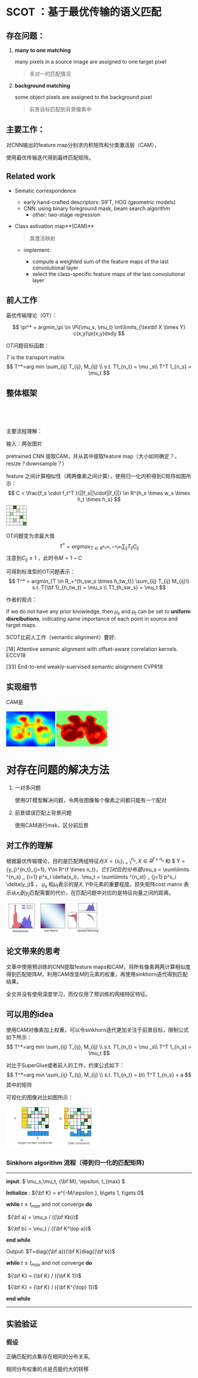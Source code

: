 # SCOT ：基于最优传输的语义匹配



## 存在问题：

1. **many to one matching**

    many pixels in a source image are assigned to one target pixel 

    > 多对一的匹配情况

2. **background matching**

    some object pixels are assigned to the background pixel

    > 前景目标匹配到背景像素中

## 主要工作：

对CNN输出的feature map分别求内积矩阵和分类激活层（CAM），

使用最优传输迭代得到最终匹配矩阵。





## Related work

- Sematic correspondence
  
    - early hand-crafted descriptors: SIFT, HOG (geometric models)
    - CNN: using binary foreground mask, beam search algorithm
        - other:  two-stage regression
    
- Class astivation map**(CAM)**

    > 类激活映射

    - implement: 

        - compute a weighted sum of the feature maps of the last convolutional layer
        - select the class-specific feature maps of the last convolutional layer





## 前人工作

最优传输理论（OT）：

$$
\pi^* = argmin_\pi \in \Pi(\mu_s, \mu_t) \int\limits_{\textbf X \times Y} c(x,y)\pi(x,y)dxdy
$$



OT问题目标函数：

$T$ is the transport matrix
$$
T^*=arg min \sum_{ij} T_{ij}, M_{ij} \\
s.t. T1_{n_t} = \mu _s\\
T^T 1_{n_s} = \mu_t
$$

## 整体框架

​    


​          

主要流程理解：

输入：两张图片

pretrained CNN 提取CAM，并从其中提取feature map（大小如何确定？，resize？downsample？）

feature 之间计算相似性（两两像素之间计算），使用归一化内积得到C矩阵如图所示：
$$
C = \frac{f_s \cdot f_t^T }{||f_s||\cdot||f_t||} \in R^{h_s \times w_s \times h_t \times h_s}
$$
<img src="image-20201202162208491.png" style="zoom:25%;" />

OT问题变为求最大值
$$
T^* = argmax_{T \in R^{h_sw_s \times h_tw_t}} \sum_{ij} T_{ij} C_{ij}
$$
注意到$C_{ij} \le 1$ ，此时令$M = 1-C$

可得到标准型的OT问题表示：
$$
T^* = argmin_{T \in R_+^{h_sw_s \times h_tw_t}} \sum_{ij} T_{ij} M_{ij}\\
s.t. T{\bf 1}_{h_tw_t} = \mu_s \\
T1_{h_sw_s} = \mu_t
$$



作者的观点：

If we do not have any prior knowledge, then $\mu_s$ and $\mu_t$ can be set to **uniform disreibutions**, indicating same importance of each point in source and target maps.



SCOT比前人工作（semantic alignment）要好: 

[18] Attentive semanic alignment with offset-aware correlation kernels. ECCV18

[33] End-to-end weakly-suervised semantic aloignment CVPR18





## 实现细节

CAM是

<img src="image-20201203232201915.png" style="zoom: 25%;" />

<img src="image-20201203232234143.png" style="zoom: 25%;" />

# 对存在问题的解决方法

1. 一对多问题

    使用OT模型解决问题，令两张图像每个像素之间都只能有一个配对

    

2. 前景错误匹配上背景问题

    使用CAM进行msk，区分前后景

## 对工作的理解

根据最优传输理论，目的是匹配两组特征点$X = \{s_i\}^{n_s}_{i=1},X\in R^{f \times n_s}$ 和 $ Y = \{y_j\}^{n_t}_{j=1}, Y\in R^{f \times n_t}$， 它们对应的分布是$\mu_s = \sum\limits ^{n_s} _ {i=1} p^s_i \delta(x_i)，\mu_t = \sum\limits ^{n_st} _ {j=1} p^s_i \delta(y_j)$ ， $\mu_s$ 和$\mu_t$表示的是$X,Y$中元素的重要程度。损失矩阵cost matrix 表示从$x_i$到$y_j$匹配需要的代价，在匹配问题中对应的是特征向量之间的距离。

<img src="optimal transport of feature cost.png" alt="optimal transport of feature cost" style="zoom:25%;" />

## 论文带来的思考

文章中使用预训练的CNN提取feature maps和CAM，将所有像素两两计算相似度得到匹配矩阵$M$，利用CAM改变$M$的元素的权重，再使用sinkhorn迭代得到匹配结果。

全文并没有使用深度学习，而仅仅用了预训练的网络特区特征。



## 可以用的idea

使用CAM对像素加上权重，可以令sinkhorn迭代更加关注于前景目标，限制公式如下所示：
$$
T^*=arg min \sum_{ij} T_{ij}, M_{ij} \\
s.t. T1_{n_t} = \mu _s\\
T^T 1_{n_s} = \mu_t
$$


对比于SuperGlue或者前人的工作，约束公式如下：
$$
T^*=arg min \sum_{ij} T_{ij}, M_{ij} \\
s.t. T1_{n_t} = b\\
T^T 1_{n_s} = a
$$
其中的矩阵

可视化的图像对比如图所示：

<img src="image-20201202173457430.png" style="zoom: 25%;" />



### Sinkhorn algorithm 流程（得到归一化的匹配矩阵)

---

**input**: $ \mu_s,\mu_t, {\bf M}, \epsilon, t_{max} $

**Initialize** : ${\bf K} = e^{-M/\epsilon }, b\gets 1, t\gets 0$

**while** $t \le t_{max}$ and not converge **do**

​	${\bf a} = \mu_s / ({\bf Kb})$

​	${\bf b} = \mu_t / ({\bf K^\top a})$

**end while**

Output: $T=diag({\bf a}){\bf K}diag({\bf b})$





**while** $t \le t_{max}$ and not converge **do**

​	${\bf K} = {\bf K} / ({\bf K 1})$

​	${\bf K} = {\bf K} / ({\bf K^{\top} 1})$

**end while**

---

## 实验验证



### 假设

正确匹配的点集存在相同的分布关系,

相同分布权重的点是否能约大的转移

